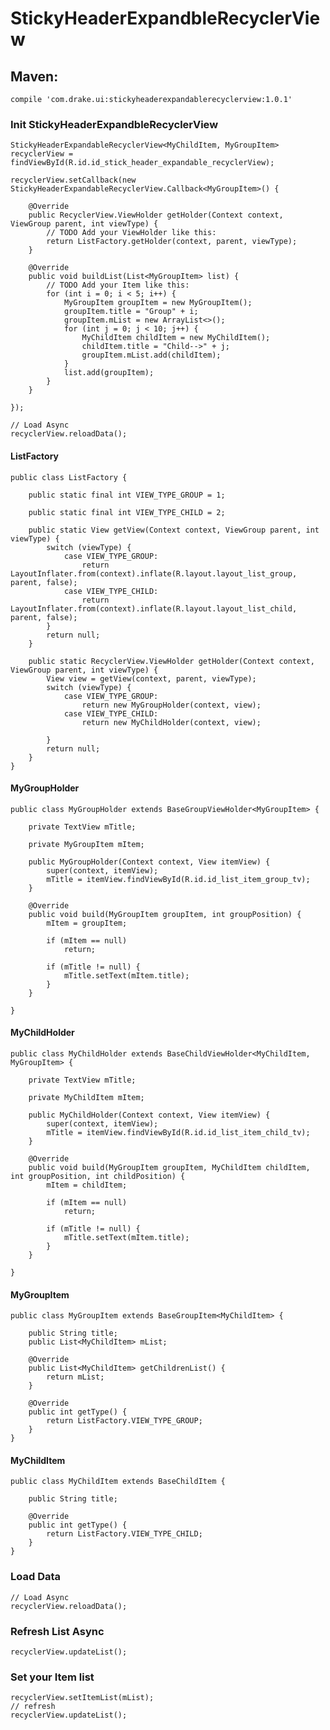 # StickyHeaderExpandbleRecyclerView

## Maven:
    compile 'com.drake.ui:stickyheaderexpandablerecyclerview:1.0.1'

### Init StickyHeaderExpandbleRecyclerView
    StickyHeaderExpandableRecyclerView<MyChildItem, MyGroupItem> recyclerView = findViewById(R.id.id_stick_header_expandable_recyclerView);
    
    recyclerView.setCallback(new StickyHeaderExpandableRecyclerView.Callback<MyGroupItem>() {
    
        @Override
        public RecyclerView.ViewHolder getHolder(Context context, ViewGroup parent, int viewType) {
            // TODO Add your ViewHolder like this:
            return ListFactory.getHolder(context, parent, viewType);
        }
    
        @Override
        public void buildList(List<MyGroupItem> list) {
            // TODO Add your Item like this:
            for (int i = 0; i < 5; i++) {
                MyGroupItem groupItem = new MyGroupItem();
                groupItem.title = "Group" + i;
                groupItem.mList = new ArrayList<>();
                for (int j = 0; j < 10; j++) {
                    MyChildItem childItem = new MyChildItem();
                    childItem.title = "Child-->" + j;
                    groupItem.mList.add(childItem);
                }
                list.add(groupItem);
            }
        }
    
    });
    
    // Load Async
    recyclerView.reloadData();

#### ListFactory
    public class ListFactory {
    
        public static final int VIEW_TYPE_GROUP = 1;
    
        public static final int VIEW_TYPE_CHILD = 2;
    
        public static View getView(Context context, ViewGroup parent, int viewType) {
            switch (viewType) {
                case VIEW_TYPE_GROUP:
                    return LayoutInflater.from(context).inflate(R.layout.layout_list_group, parent, false);
                case VIEW_TYPE_CHILD:
                    return LayoutInflater.from(context).inflate(R.layout.layout_list_child, parent, false);
            }
            return null;
        }
    
        public static RecyclerView.ViewHolder getHolder(Context context, ViewGroup parent, int viewType) {
            View view = getView(context, parent, viewType);
            switch (viewType) {
                case VIEW_TYPE_GROUP:
                    return new MyGroupHolder(context, view);
                case VIEW_TYPE_CHILD:
                    return new MyChildHolder(context, view);
    
            }
            return null;
        }
    }

#### MyGroupHolder
    public class MyGroupHolder extends BaseGroupViewHolder<MyGroupItem> {
    
        private TextView mTitle;
    
        private MyGroupItem mItem;
    
        public MyGroupHolder(Context context, View itemView) {
            super(context, itemView);
            mTitle = itemView.findViewById(R.id.id_list_item_group_tv);
        }
    
        @Override
        public void build(MyGroupItem groupItem, int groupPosition) {
            mItem = groupItem;

            if (mItem == null)
                return;
    
            if (mTitle != null) {
                mTitle.setText(mItem.title);
            }
        }
    
    }
    
#### MyChildHolder
    public class MyChildHolder extends BaseChildViewHolder<MyChildItem, MyGroupItem> {
    
        private TextView mTitle;
    
        private MyChildItem mItem;
    
        public MyChildHolder(Context context, View itemView) {
            super(context, itemView);
            mTitle = itemView.findViewById(R.id.id_list_item_child_tv);
        }
    
        @Override
        public void build(MyGroupItem groupItem, MyChildItem childItem, int groupPosition, int childPosition) {
            mItem = childItem;
    
            if (mItem == null)
                return;
    
            if (mTitle != null) {
                mTitle.setText(mItem.title);
            }
        }
    
    }

#### MyGroupItem
    public class MyGroupItem extends BaseGroupItem<MyChildItem> {

        public String title;
        public List<MyChildItem> mList;

        @Override
        public List<MyChildItem> getChildrenList() {
            return mList;
        }

        @Override
        public int getType() {
            return ListFactory.VIEW_TYPE_GROUP;
        }
    }

#### MyChildItem
    public class MyChildItem extends BaseChildItem {
    
        public String title;
    
        @Override
        public int getType() {
            return ListFactory.VIEW_TYPE_CHILD;
        }
    }

### Load Data
    // Load Async
    recyclerView.reloadData();

### Refresh List Async
    recyclerView.updateList();

### Set your Item list
    recyclerView.setItemList(mList);
    // refresh
    recyclerView.updateList();

